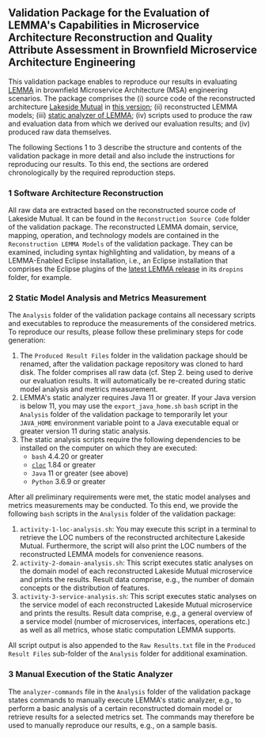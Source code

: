 ## Validation Package for the Evaluation of LEMMA's Capabilities in Microservice Architecture Reconstruction and Quality Attribute Assessment in Brownfield Microservice Architecture Engineering
This validation package enables to reproduce our results in evaluating [LEMMA](https://github.com/SeelabFhdo/lemma/) in brownfield Microservice Architecture (MSA) engineering scenarios. The package comprises the (i) source code of the reconstructed architecture [Lakeside Mutual](https://github.com/Microservice-API-Patterns/LakesideMutual) in [this version](https://github.com/Microservice-API-Patterns/LakesideMutual/tree/196716d47fa0d4bdcb0ca314d597e287ab67f074); (ii) reconstructed LEMMA models; (iii) [static analyzer of LEMMA](todo); (iv) scripts used to produce the raw and evaluation data from which we derived our evaluation results; and (iv) produced raw data themselves.

The following Sections 1 to 3 describe the structure and contents of the validation package in more detail and also include the instructions for reproducing our results. To this end, the sections are ordered chronologically by the required reproduction steps.

### 1 Software Architecture Reconstruction
All raw data are extracted based on the reconstructed source code of Lakeside Mutual. It can be found in the `Reconstruction Source Code` folder of the validation package. The reconstructed LEMMA domain, service, mapping, operation, and technology models are contained in the `Reconstruction LEMMA Models` of the validation package. They can be examined, including syntax highlighting and validation, by means of a LEMMA-Enabled Eclipse installation, i.e., an Eclipse installation that comprises the Eclipse plugins of the [latest LEMMA release](https://github.com/SeelabFhdo/lemma/releases) in its `dropins` folder, for example.

### 2 Static Model Analysis and Metrics Measurement
The `Analysis` folder of the validation package contains all necessary scripts and executables to reproduce the measurements of the considered metrics. To reproduce our results, please follow these preliminary steps for code generation:
1. The `Produced Result Files` folder in the validation package should be renamed, after the validation package repository was cloned to hard disk. The folder comprises all raw data (cf. Step 2. being used to derive our evaluation results. It will automatically be re-created during static model analysis and metrics measurement.
3. LEMMA's static analyzer requires Java 11 or greater. If your Java version is below 11, you may use the `export_java_home.sh` `bash` script in the `Analysis` folder of the validation package to temporarily let your `JAVA_HOME` environment variable point to a Java executable equal or greater version 11 during static analysis.
4. The static analysis scripts require the following dependencies to be installed on the computer on which they are executed:
   - `bash` 4.4.20 or greater
   - [`cloc`](https://github.com/AlDanial/cloc) 1.84 or greater
   - `Java` 11 or greater (see above)
   - `Python` 3.6.9 or greater

After all preliminary requirements were met, the static model analyses and metrics measurements may be conducted. To this end, we provide the following `bash` scripts in the `Analysis` folder of the validation package:
1. `activity-1-loc-analysis.sh`: You may execute this script in a terminal to retrieve the LOC numbers of the reconstructed architecture Lakeside Mutual. Furthermore, the script will also print the LOC numbers of the reconstructed LEMMA models for convenience reasons.
2. `activity-2-domain-analysis.sh`: This script executes static analyses on the domain model of each reconstructed Lakeside Mutual microservice and prints the results. Result data comprise, e.g., the number of domain concepts or the distribution of features.
3. `activity-3-service-analysis.sh`: This script executes static analyses on the service model of each reconstructed Lakeside Mutual microservice and prints the results. Result data comprise, e.g., a general overview of a service model (number of microservices, interfaces, operations etc.) as well as all metrics, whose static computation LEMMA supports.

All script output is also appended to the `Raw Results.txt` file in the `Produced Result Files` sub-folder of the `Analysis` folder for additional examination.

### 3 Manual Execution of the Static Analyzer
The `analyzer-commands` file in the `Analysis` folder of the validation package states commands to manually execute LEMMA's static analyzer, e.g., to perform a basic analysis of a certain reconstructed domain model or retrieve results for a selected metrics set. The commands may therefore be used to manually reproduce our results, e.g., on a sample basis.